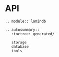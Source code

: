 # API

```{eval-rst}
.. module:: lamindb

.. autosummary::
   :toctree: generated/

   storage
   database
   tools
```

